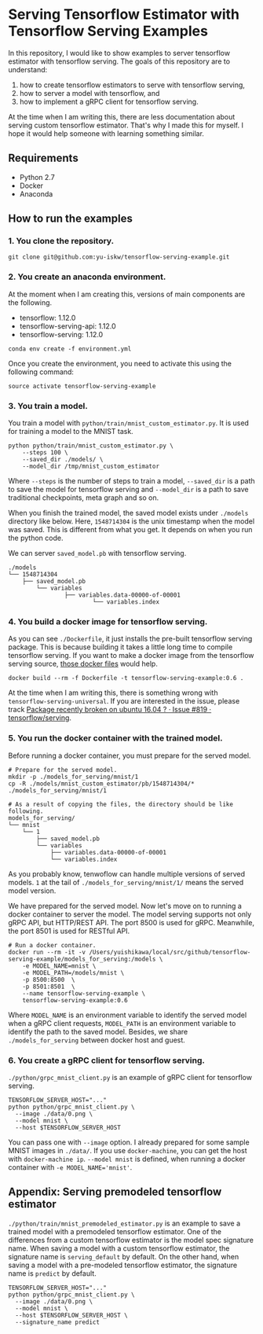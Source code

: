 # Serving Tensorflow Estimator with Tensorflow Serving Examples

In this repository, I would like to show examples to server tensorflow estimator with tensorflow serving.
The goals of this repository are to understand:
1. how to create tensorflow estimators to serve with tensorflow serving,
2. how to server a model with tensorflow, and
3. how to implement a gRPC client for tensorflow serving.

At the time when I am writing this, there are less documentation about serving custom tensorflow estimator.
That's why I made this for myself.
I hope it would help someone with learning something similar.

## Requirements
- Python 2.7
- Docker
- Anaconda

## How to run the examples

### 1. You clone the repository.
```
git clone git@github.com:yu-iskw/tensorflow-serving-example.git
```

### 2. You create an anaconda environment.
At the moment when I am creating this, versions of main components are the following.
- tensorflow: 1.12.0
- tensorflow-serving-api: 1.12.0
- tensorflow-serving: 1.12.0
```
conda env create -f environment.yml
```

Once you create the environment, you need to activate this using the following command:

```
source activate tensorflow-serving-example
```

### 3. You train a model.
You train a model with `python/train/mnist_custom_estimator.py`.
It is used for training a model to the MNIST task.
```
python python/train/mnist_custom_estimator.py \
    --steps 100 \
    --saved_dir ./models/ \
    --model_dir /tmp/mnist_custom_estimator
```

Where `--steps` is the number of steps to train a model, `--saved_dir` is a path to save the model for tensorflow serving  and `--model_dir` is a path to save traditional checkpoints, meta graph and so on.

When you finish the trained model, the saved model exists under `./models` directory like below.
Here, `1548714304` is the unix timestamp when the model was saved.
This is different from what you get.
It depends on when you run the python code.

We can server `saved_model.pb` with tensorflow serving.
```
./models
└── 1548714304
    ├── saved_model.pb
        └── variables
                ├── variables.data-00000-of-00001
                        └── variables.index
```

### 4. You build a docker image for tensorflow serving.
As you can see `./Dockerfile`, it just installs the pre-built tensorflow serving package.
This is because building it takes a little long time to compile tensorflow serving.
If you want to make a docker image from the tensorflow serving source, [those docker files](https://github.com/tensorflow/serving/tree/master/tensorflow_serving/tools/docker) would help.
```
docker build --rm -f Dockerfile -t tensorflow-serving-example:0.6 .
```

At the time when I am writing this, there is something wrong with `tensorflow-serving-universal`.
If you are interested in the issue, please track [Package recently broken on ubuntu 16\.04 ? · Issue \#819 · tensorflow/serving](https://github.com/tensorflow/serving/issues/819).


### 5. You run the docker container with the trained model.
Before running a docker container, you must prepare for the served model.
```
# Prepare for the served model.
mkdir -p ./models_for_serving/mnist/1
cp -R ./models/mnist_custom_estimator/pb/1548714304/* ./models_for_serving/mnist/1

# As a result of copying the files, the directory should be like following.
models_for_serving/
└── mnist
    └── 1
        ├── saved_model.pb
        └── variables
            ├── variables.data-00000-of-00001
            └── variables.index
```
As you probably know, tenwoflow can handle multiple versions of served models.
`1` at the tail of `./models_for_serving/mnist/1/` means the served model version.

We have prepared for the served model.
Now let's move on to running a docker container to server the model.
The model serving supports not only gRPC API, but HTTP/REST API.
The port 8500 is used for gRPC.
Meanwhile, the port 8501 is used for RESTful API.
```
# Run a docker container.
docker run --rm -it -v /Users/yuishikawa/local/src/github/tensorflow-serving-example/models_for_serving:/models \
    -e MODEL_NAME=mnist \
    -e MODEL_PATH=/models/mnist \
    -p 8500:8500  \
    -p 8501:8501  \
    --name tensorflow-serving-example \
    tensorflow-serving-example:0.6
```

Where `MODEL_NAME` is an environment variable to identify the served model when a gRPC client requests,
`MODEL_PATH` is an environment variable to identify the path to the saved model.
Besides, we share `./models_for_serving` between docker host and guest.

### 6. You create a gRPC client for tensorflow serving.
`./python/grpc_mnist_client.py` is an example of gRPC client for tensorflow serving.
```
TENSORFLOW_SERVER_HOST="..."
python python/grpc_mnist_client.py \
  --image ./data/0.png \
  --model mnist \
  --host $TENSORFLOW_SERVER_HOST
```
You can pass one with `--image` option.
I already prepared for some sample MNIST images in `./data/`.
If you use `docker-machine`, you can get the host with `docker-machine ip`.
`--model mnist` is defined, when running a docker container with `-e MODEL_NAME='mnist'`.

## Appendix: Serving premodeled tensorflow estimator
`./python/train/mnist_premodeled_estimator.py` is an example to save a trained model with a premodeled tensorflow estimator.
One of the differences from a custom tensorflow estimator is the model spec signature name.
When saving a model with a custom tensorflow estimator, the signature name is `serving_default` by default.
On the other hand, when saving a model with a pre-modeled tensorflow estimator, the signature name is `predict` by default.
```
TENSORFLOW_SERVER_HOST="..."
python python/grpc_mnist_client.py \
  --image ./data/0.png \
  --model mnist \
  --host $TENSORFLOW_SERVER_HOST \
  --signature_name predict
```
